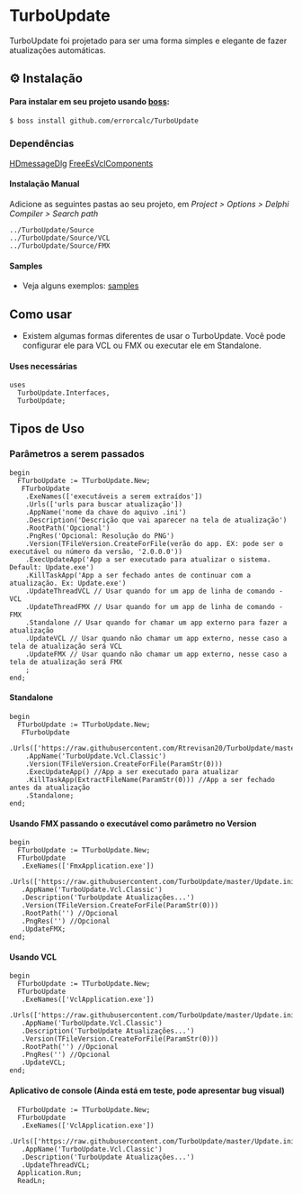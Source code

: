 # TurboUpdate

TurboUpdate foi projetado para ser uma forma simples e elegante de fazer atualizações automáticas.

## ⚙️ Instalação

#### Para instalar em seu projeto usando [boss](https://github.com/HashLoad/boss):
```sh
$ boss install github.com/errorcalc/TurboUpdate
```
### Dependências

[HDmessageDlg](https://github.com/Rtrevisan20/HDMessageDlg)
[FreeEsVclComponents](https://github.com/errorcalc/FreeEsVclComponents)

#### Instalação Manual

Adicione as seguintes pastas ao seu projeto, em *Project > Options > Delphi Compiler > Search path*

```
../TurboUpdate/Source
../TurboUpdate/Source/VCL
../TurboUpdate/Source/FMX
```

#### Samples
  * Veja alguns exemplos: [samples](https://github.com/errorcalc/TurboUpdate/tree/master/Samples)

## Como usar
  * Existem algumas formas diferentes de usar o TurboUpdate. Você pode configurar ele para VCL ou FMX ou executar ele em Standalone.

#### **Uses necessárias**

```delphi
uses 
  TurboUpdate.Interfaces, 
  TurboUpdate;
``` 
## **Tipos de Uso**
### Parâmetros a serem passados
```delphi
begin
  FTurboUpdate := TTurboUpdate.New;
   FTurboUpdate
    .ExeNames(['executáveis a serem extraídos'])
    .Urls(['urls para buscar atualização'])
    .AppName('nome da chave do aquivo .ini')
    .Description('Descrição que vai aparecer na tela de atualização')
    .RootPath('Opcional')
    .PngRes('Opcional: Resolução do PNG')
    .Version(TFileVersion.CreateForFile(verão do app. EX: pode ser o executável ou número da versão, '2.0.0.0'))
    .ExecUpdateApp('App a ser executado para atualizar o sistema. Default: Update.exe')
    .KillTaskApp('App a ser fechado antes de continuar com a atualização. Ex: Update.exe')
    .UpdateThreadVCL // Usar quando for um app de linha de comando - VCL
    .UpdateThreadFMX // Usar quando for um app de linha de comando - FMX
    .Standalone // Usar quando for chamar um app externo para fazer a atualização
    .UpdateVCL // Usar quando não chamar um app externo, nesse caso a tela de atualização será VCL 
    .UpdateFMX // Usar quando não chamar um app externo, nesse caso a tela de atualização será FMX 
    ;
end;   
```
#### Standalone
```delphi
begin
  FTurboUpdate := TTurboUpdate.New;
   FTurboUpdate
    .Urls(['https://raw.githubusercontent.com/Rtrevisan20/TurboUpdate/master/Update.ini'])
    .AppName('TurboUpdate.Vcl.Classic')
    .Version(TFileVersion.CreateForFile(ParamStr(0)))
    .ExecUpdateApp() //App a ser executado para atualizar
    .KillTaskApp(ExtractFileName(ParamStr(0))) //App a ser fechado antes da atualização
    .Standalone;
end;
```
#### Usando FMX passando o executável como parâmetro no Version 
```delphi
begin
  FTurboUpdate := TTurboUpdate.New;
  FTurboUpdate
   .ExeNames(['FmxApplication.exe'])
   .Urls(['https://raw.githubusercontent.com/TurboUpdate/master/Update.ini'])
   .AppName('TurboUpdate.Vcl.Classic')
   .Description('TurboUpdate Atualizações...')
   .Version(TFileVersion.CreateForFile(ParamStr(0)))
   .RootPath('') //Opcional
   .PngRes('') //Opcional
   .UpdateFMX;
end;
```
#### Usando VCL 
```delphi
begin
  FTurboUpdate := TTurboUpdate.New;
  FTurboUpdate
   .ExeNames(['VclApplication.exe'])
   .Urls(['https://raw.githubusercontent.com/TurboUpdate/master/Update.ini'])
   .AppName('TurboUpdate.Vcl.Classic')
   .Description('TurboUpdate Atualizações...')
   .Version(TFileVersion.CreateForFile(ParamStr(0)))
   .RootPath('') //Opcional
   .PngRes('') //Opcional
   .UpdateVCL;
end;
```
#### Aplicativo de console (Ainda está em teste, pode apresentar bug visual)
```delphi
  FTurboUpdate := TTurboUpdate.New;
  FTurboUpdate 
   .ExeNames(['VclApplication.exe'])
   .Urls(['https://raw.githubusercontent.com/TurboUpdate/master/Update.ini'])
   .AppName('TurboUpdate.Vcl.Classic')
   .Description('TurboUpdate Atualizações...')
   .UpdateThreadVCL;
  Application.Run;
  ReadLn;
```